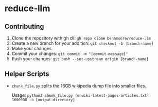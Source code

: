 # reduce-llm

## Contributing

1. Clone the repository with gh cli:
   `gh repo clone benhmoore/reduce-llm`
2. Create a new branch for your addition:
   `git checkout -b [branch-name]`
3. Make your changes.
4. Commit your changes:
   `git commit -m "[commit-message]"`
5. Push your changes:
   `git push --set-upstream origin [branch-name]`

## Helper Scripts

- `chunk_file.py` splits the 16GB wikipedia dump file into smaller files.

  Usage: `python3 chunk_file.py [enwiki-latest-pages-articles.txt] 1000000 -o [output-directory]`
